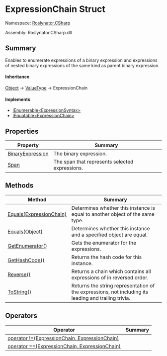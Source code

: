 # ExpressionChain Struct

Namespace: [Roslynator.CSharp](../README.md)

Assembly: Roslynator\.CSharp\.dll

## Summary

Enables to enumerate expressions of a binary expression and expressions of nested binary expressions of the same kind as parent binary expression\.

#### Inheritance

[Object](https://docs.microsoft.com/en-us/dotnet/api/system.object) &#x2192; [ValueType](https://docs.microsoft.com/en-us/dotnet/api/system.valuetype) &#x2192; ExpressionChain

#### Implements

* [IEnumerable\<ExpressionSyntax>](https://docs.microsoft.com/en-us/dotnet/api/system.collections.generic.ienumerable-1)
* [IEquatable\<ExpressionChain>](https://docs.microsoft.com/en-us/dotnet/api/system.iequatable-1)

## Properties

| Property| Summary|
| --- | --- |
| [BinaryExpression](BinaryExpression/README.md) | The binary expression\. |
| [Span](Span/README.md) | The span that represents selected expressions\. |

## Methods

| Method| Summary|
| --- | --- |
| [Equals(ExpressionChain)](Equals/README.md) | Determines whether this instance is equal to another object of the same type\. |
| [Equals(Object)](Equals/README.md) | Determines whether this instance and a specified object are equal\. |
| [GetEnumerator()](GetEnumerator/README.md) | Gets the enumerator for the expressions\. |
| [GetHashCode()](GetHashCode/README.md) | Returns the hash code for this instance\. |
| [Reverse()](Reverse/README.md) | Returns a chain which contains all expressions of  in reversed order\. |
| [ToString()](ToString/README.md) | Returns the string representation of the expressions, not including its leading and trailing trivia\. |

## Operators

| Operator| Summary|
| --- | --- |
| [operator !=(ExpressionChain, ExpressionChain)](op_Inequality/README.md) | |
| [operator ==(ExpressionChain, ExpressionChain)](op_Equality/README.md) | |

